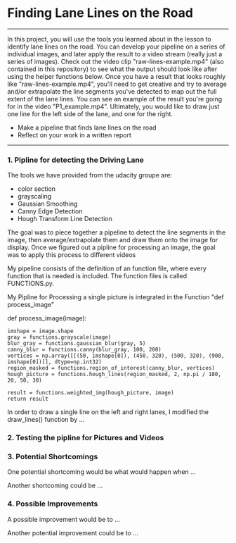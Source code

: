 # **Finding Lane Lines on the Road** 
---

In this project, you will use the tools you learned about in the lesson to identify lane lines on the road. You can develop your pipeline on a series of individual images, and later apply the result to a video stream (really just a series of images). Check out the video clip "raw-lines-example.mp4" (also contained in this repository) to see what the output should look like after using the helper functions below.
Once you have a result that looks roughly like "raw-lines-example.mp4", you'll need to get creative and try to average and/or extrapolate the line segments you've detected to map out the full extent of the lane lines. You can see an example of the result you're going for in the video "P1_example.mp4". Ultimately, you would like to draw just one line for the left side of the lane, and one for the right.

* Make a pipeline that finds lane lines on the road
* Reflect on your work in a written report


[//]: # (Image References)

[image1]: ./examples/grayscale.jpg "Grayscale"

---

### 1. Pipline for detecting the Driving Lane

The tools we have provided from the udacity groupe are:

* color section
* grayscaling
* Gaussian Smoothing
* Canny Edge Detection
* Hough Transform Line Detection

The  goal was to piece together a pipeline to detect the line segments in the image, then average/extrapolate them and draw them onto the image for display. Once we figured out a pipline for processing an image, the goal was to apply this process to different videos

My pipeline consists of the definition of an function file, where every function that is needed is included. The function files is called FUNCTIONS.py.

My Pipline for Processing a single picture is integrated in the Function "def process_image"

def process_image(image):

    imshape = image.shape
    gray = functions.grayscale(image)
    blur_gray = functions.gaussian_blur(gray, 5)
    canny_blur = functions.canny(blur_gray, 100, 200)
    vertices = np.array([[(50, imshape[0]), (450, 320), (500, 320), (900, imshape[0])]], dtype=np.int32)
    region_masked = functions.region_of_interest(canny_blur, vertices)
    hough_picture = functions.hough_lines(region_masked, 2, np.pi / 180, 20, 50, 30)

    result = functions.weighted_img(hough_picture, image)
    return result


In order to draw a single line on the left and right lanes, I modified the draw_lines() function by ...

### 2. Testing the pipline for Pictures and Videos


### 3. Potential Shortcomings

One potential shortcoming would be what would happen when ... 

Another shortcoming could be ...


### 4. Possible Improvements

A possible improvement would be to ...

Another potential improvement could be to ...


